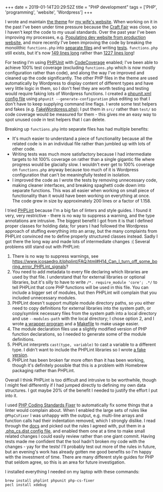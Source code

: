 +++
date = 2019-01-14T20:29:52Z
title = "PHP development"
tags = ['PHP', 'programming', 'website', 'Wordpress']
+++

I wrote and maintain [the theme](https://github.com/tobinjt/ariane-theme) for
[my wife's website](https://www.arianetobin.ie/).  When working on it in the
past I've been under time pressure because the [Craft
Fair](http://www.giftedfair.ie/) was close, so I haven't kept the code to my
usual standards.  Over the past year I've been improving my processes, e.g.
[Populating dev website from production
website](/blog/populating_dev_website_from_production_website/), and more
recently I've been improving the code by breaking the monolithic `functions.php`
into [separate files](https://github.com/tobinjt/ariane-theme/tree/master/src)
and writing [tests](https://github.com/tobinjt/ariane-theme/tree/master/tests).
`functions.php` still exists, but it's now [149 lines
long](https://github.com/tobinjt/ariane-theme/blob/b7f481a3d4d988f055493fb73b15830e4b6fb025/functions.php)
rather than [1227 lines
long](https://github.com/tobinjt/ariane-theme/blob/4ad3e162332f156241a0190bf5f360e1c75692b6/functions.php)!

For testing I'm using [PHPUnit](https://phpunit.de/) with
[CodeCoverage](https://github.com/sebastianbergmann/php-code-coverage) enabled;
I've been able to achieve 100% test coverage (excluding `functions.php` which is
now mostly configuration rather than code), and along the way I've improved and
cleaned up the code significantly.  The other PHP files in the theme are used
automatically by Wordpress to display content of different types and have very
little logic in them, so I don't feel they are worth testing and testing would
require faking lots of Wordpress functions.  I created a [phpunit.xml config
file](https://github.com/tobinjt/ariane-theme/blob/master/phpunit.xml) using
`phpunit --generate-configuration` plus editing so that I don't have to keep
supplying command line flags.  I wrote some test helpers and fakes (e.g.
[FakeWordpress.php](https://github.com/tobinjt/ariane-theme/blob/master/src/FakeWordpress.php));
I put them in `src/` rather than `test/` so code coverage would be measured for
them - this gives me an easy way to spot unused code in test helpers that I can
delete.

Breaking up `functions.php` into separate files has had multiple benefits:

*   It's much easier to understand a piece of functionality because all the
    related code is in an individual file rather than jumbled up with lots of
    other code.
*   Writing tests was much more satisfactory because I had intermediate targets
    to hit 100% coverage on rather than a single gigantic file where progress
    would be glacially slow.  I wouldn't ever get to 100% coverage on
    `functions.php` anyway because too much of it is Wordpress configuration
    that can't be meaningfully tested in isolation.
*   I improved the code as I wrote the tests by removing unnecessary code,
    making cleaner interfaces, and breaking spaghetti code down into separate
    functions.  This was all easier when working on small piece of functionality
    than it would have been working on everything at once.  The code grew in
    size by approximately 200 lines or a factor of 1.158.

I tried [PHPLint](https://www.icosaedro.it/phplint/) because I'm a big fan of
linters and style guides.  I found it very, very restrictive - there is no way
to suppress a warning, and the type annotations are intrusive.  The biggest
benefit I got from it is that I defined proper classes for holding data; for
years I had followed the Wordpress approach of stuffing everything into an
array, but the many complaints from PHPLint convinced me to define properly
structured classes instead.  Sadly I got there the long way and made lots of
intermediate changes :(  Several problems still stand out with PHPLint:

1.  There is no way to suppress warnings, see
    https://www.icosaedro.it/phplint/FAQ.html#H14_Can_I_turn_off_some_boring_error_PHPLint_signals?
1.  You need to add metadata to every file declaring which libraries are used by
    that file.  I understand that for external libraries or optional libraries,
    but it's silly to have to write `/*. require_module 'core'; .*/` to tell
    PHPLint that core PHP functions will be used in this file.  You can include
    a bigger set of modules, but then PHPLint will complain that you included
    unnecessary modules.
1.  PHPLint doesn't support multiple module directory paths, so you either need
    to copy definitions for external libraries into the system path, or
    copy/symlink necessary files from the system path into a local directory and
    use `--modules-path` with the local directory; I chose option 2, and I wrote
    [a wrapper
    program](https://github.com/tobinjt/ariane-theme/blob/master/src/phplint-wrapper)
    and a
    [Makefile](https://github.com/tobinjt/ariane-theme/blob/master/src/Makefile)
    to make usage easier.
1.  The module declaration files use a slightly modified version of PHP function
    declarations, so I needed to generate some of the module definitions.
1.  PHPLint interprets `cast(type, variable)` to cast a variable to a different
    type.  I didn't want to include the PHPLint libraries so I wrote [a fake
    version](https://github.com/tobinjt/ariane-theme/blob/master/src/Cast.php).
1.  PHPLint has been broken far more often than it has been working, though it's
    definitely possible that this is a problem with Homebrew packaging rather
    than PHPLint.

Overall I think PHPLint is too difficult and intrusive to be worthwhile, though
I might feel differently if I had jumped directly to defining my own data
structures.  I got maybe 20% of the benefit I needed to justify the effort I put
into it.

I used [PHP Coding Standards Fixer](http://cs.symfony.com/) to automatically fix
some things that a linter would complain about.  When I enabled the large sets
of rules like `@PhpCsFixer` I was unhappy with the output, e.g. multi-line
arrays and function calls had their indentation removed, which I strongly
dislike.  I read through the [docs](http://cs.symfony.com/#usage) and picked out
the rules I agreed with, put them in a [.php_cs.dist config
file](https://github.com/tobinjt/ariane-theme/blob/master/.php_cs.dist), and
enabled them one at a time to make small related changes I could easily review
rather than one giant commit.  Having tests made me confident that the tool
hadn't broken my code with the changes - yay for the tests!  I'll probably test
out more of the rules in future, but an evening's work has already gotten me
good benefits so I'm happy with the investment of time.  There are many
different style guides for PHP that seldom agree, so this is an area for future
investigation.

I installed everything I needed on my laptop with these commands:

```shell
brew install phplint phpunit php-cs-fixer
pecl install xdebug
```
